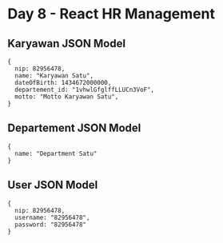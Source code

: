 # Day 8 - React HR Management

## Karyawan JSON Model
```
{
  nip: 82956478,
  name: "Karyawan Satu",
  dateOfBirth: 1434672000000,
  departement_id: "1vhwlGfglffLLUCn3VoF",
  motto: "Motto Karyawan Satu",
}
```

## Departement JSON Model
```
{
  name: "Department Satu"
}
```

## User JSON Model
```
{
  nip: 82956478,
  username: "82956478",
  password: "82956478"
}
